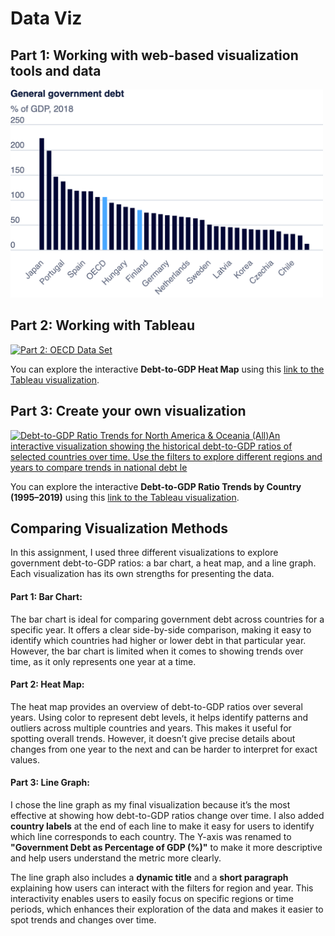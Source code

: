 # Data Viz
## Part 1: Working with web-based visualization tools and data
<img src="Part1.png" alt="Government Debt Bar Chart" width="500" />



## Part 2: Working with Tableau 
<div class='tableauPlaceholder' id='viz1725975588561' style='position: relative'><noscript><a href='#'><img alt='Part 2: OECD Data Set ' src='https:&#47;&#47;public.tableau.com&#47;static&#47;images&#47;Pa&#47;Part2OECDDataset&#47;Part2OECDDataSet&#47;1_rss.png' style='border: none' /></a></noscript><object class='tableauViz'  style='display:none;'><param name='host_url' value='https%3A%2F%2Fpublic.tableau.com%2F' /> <param name='embed_code_version' value='3' /> <param name='site_root' value='' /><param name='name' value='Part2OECDDataset&#47;Part2OECDDataSet' /><param name='tabs' value='no' /><param name='toolbar' value='yes' /><param name='static_image' value='https:&#47;&#47;public.tableau.com&#47;static&#47;images&#47;Pa&#47;Part2OECDDataset&#47;Part2OECDDataSet&#47;1.png' /> <param name='animate_transition' value='yes' /><param name='display_static_image' value='yes' /><param name='display_spinner' value='yes' /><param name='display_overlay' value='yes' /><param name='display_count' value='yes' /><param name='language' value='en-US' /><param name='filter' value='publish=yes' /></object></div>                
<script type='text/javascript'>                  
  var divElement = document.getElementById('viz1725975588561');               
  var vizElement = divElement.getElementsByTagName('object')[0];                   
  vizElement.style.width='100%';vizElement.style.height=(divElement.offsetWidth*0.75)+'px';                 
  var scriptElement = document.createElement('script');                  
  scriptElement.src = 'https://public.tableau.com/javascripts/api/viz_v1.js';               
  vizElement.parentNode.insertBefore(scriptElement, vizElement);                
</script>

You can explore the interactive **Debt-to-GDP Heat Map** using this [link to the Tableau visualization](https://public.tableau.com/views/Part3OECDDataset/Part2OECDDataSet?:language=en-US&publish=yes&:sid=&:redirect=auth&:display_count=n&:origin=viz_share_link).


## Part 3: Create your own visualization
<div class='tableauPlaceholder' id='viz1725850514101' style='position: relative'><noscript><a href='#'><img alt='Debt-to-GDP Ratio Trends for North America &amp; Oceania (All)An interactive visualization showing the historical debt-to-GDP ratios of selected countries over time. Use the filters to explore different regions and years to compare trends in national debt le ' src='https:&#47;&#47;public.tableau.com&#47;static&#47;images&#47;5M&#47;5MJHW7DT7&#47;1_rss.png' style='border: none' /></a></noscript><object class='tableauViz'  style='display:none;'><param name='host_url' value='https%3A%2F%2Fpublic.tableau.com%2F' /> <param name='embed_code_version' value='3' /> <param name='path' value='shared&#47;5MJHW7DT7' /> <param name='toolbar' value='yes' /><param name='static_image' value='https:&#47;&#47;public.tableau.com&#47;static&#47;images&#47;5M&#47;5MJHW7DT7&#47;1.png' /> <param name='animate_transition' value='yes' /><param name='display_static_image' value='yes' /><param name='display_spinner' value='yes' /><param name='display_overlay' value='yes' /><param name='display_count' value='yes' /><param name='language' value='en-US' /><param name='filter' value='publish=yes' /></object></div>              
<script type='text/javascript'>                   
  var divElement = document.getElementById('viz1725850514101');                   
  var vizElement = divElement.getElementsByTagName('object')[0];                   
  vizElement.style.width='100%';vizElement.style.height=(divElement.offsetWidth*0.75)+'px';                   
  var scriptElement = document.createElement('script');                   
  scriptElement.src = 'https://public.tableau.com/javascripts/api/viz_v1.js';                   
  vizElement.parentNode.insertBefore(scriptElement, vizElement);               
</script>

You can explore the interactive **Debt-to-GDP Ratio Trends by Country (1995–2019)** using this [link to the Tableau visualization](https://public.tableau.com/shared/W3DM6SR45?:display_count=n&:origin=viz_share_link).


## Comparing Visualization Methods

In this assignment, I used three different visualizations to explore government debt-to-GDP ratios: a bar chart, a heat map, and a line graph. Each visualization has its own strengths for presenting the data.

#### Part 1: Bar Chart:
The bar chart is ideal for comparing government debt across countries for a specific year. It offers a clear side-by-side comparison, making it easy to identify which countries had higher or lower debt in that particular year. However, the bar chart is limited when it comes to showing trends over time, as it only represents one year at a time.

#### Part 2: Heat Map:
The heat map provides an overview of debt-to-GDP ratios over several years. Using color to represent debt levels, it helps identify patterns and outliers across multiple countries and years. This makes it useful for spotting overall trends. However, it doesn’t give precise details about changes from one year to the next and can be harder to interpret for exact values.

#### Part 3: Line Graph:
I chose the line graph as my final visualization because it’s the most effective at showing how debt-to-GDP ratios change over time. I also added **country labels** at the end of each line to make it easy for users to identify which line corresponds to each country. The Y-axis was renamed to **"Government Debt as Percentage of GDP (%)"** to make it more descriptive and help users understand the metric more clearly.

The line graph also includes a **dynamic title** and a **short paragraph** explaining how users can interact with the filters for region and year. This interactivity enables users to easily focus on specific regions or time periods, which enhances their exploration of the data and makes it easier to spot trends and changes over time.

